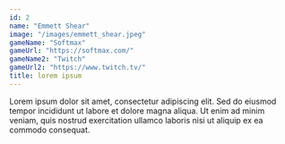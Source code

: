 ```yaml
---
id: 2
name: "Emmett Shear"
image: "/images/emmett_shear.jpeg"
gameName: "Softmax"
gameUrl: "https://softmax.com/"
gameName2: "Twitch"
gameUrl2: "https://www.twitch.tv/"
title: lorem ipsum
---
```


Lorem ipsum dolor sit amet, consectetur adipiscing elit. Sed do eiusmod tempor incididunt ut labore et dolore magna aliqua. Ut enim ad minim veniam, quis nostrud exercitation ullamco laboris nisi ut aliquip ex ea commodo consequat.